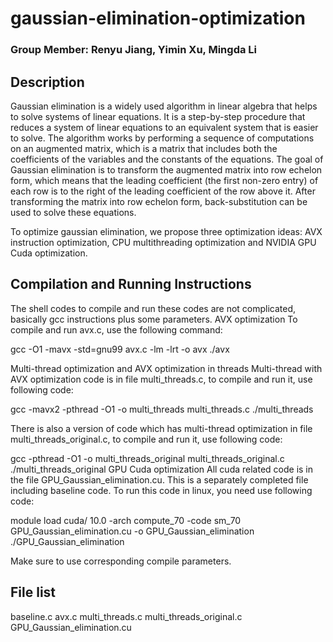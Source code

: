 # gaussian-elimination-optimization
### Group Member: Renyu Jiang, Yimin Xu, Mingda Li

## Description

Gaussian elimination is a widely used algorithm in linear algebra that helps to solve systems of linear equations. It is a step-by-step procedure that reduces a system of linear equations to an equivalent system that is easier to solve. The algorithm works by performing a sequence of computations on an augmented matrix, which is a matrix that includes both the coefficients of the variables and the constants of the equations. The goal of Gaussian elimination is to transform the augmented matrix into row echelon form, which means that the leading coefficient (the first non-zero entry) of each row is to the right of the leading coefficient of the row above it. After transforming the matrix into row echelon form, back-substitution can be used to solve these equations.

To optimize gaussian elimination, we propose three optimization ideas: AVX instruction optimization, CPU multithreading optimization and NVIDIA GPU Cuda optimization. 

## Compilation and Running Instructions
The shell codes to compile and run these codes are not complicated, basically gcc instructions plus some parameters.
AVX optimization
To compile and run avx.c, use the following command:

gcc -O1 -mavx -std=gnu99 avx.c -lm -lrt -o avx
./avx

Multi-thread optimization and AVX optimization in threads
Multi-thread with AVX optimization code is in file multi_threads.c, to compile and run it, use following code: 

gcc -mavx2 -pthread -O1 -o multi_threads multi_threads.c
./multi_threads

There is also a version of code which has multi-thread optimization in file multi_threads_original.c, to compile and run it, use following code: 

gcc -pthread -O1 -o multi_threads_original multi_threads_original.c
./multi_threads_original
GPU Cuda optimization
All cuda related code is in the file GPU_Gaussian_elimination.cu. This is a separately completed file including baseline code. 
To run this code in linux, you need use following code:

 module load cuda/ 10.0 
-arch compute_70 -code sm_70 GPU_Gaussian_elimination.cu -o GPU_Gaussian_elimination
./GPU_Gaussian_elimination

Make sure to use corresponding compile parameters.

## File list
baseline.c
avx.c
multi_threads.c
multi_threads_original.c
GPU_Gaussian_elimination.cu

